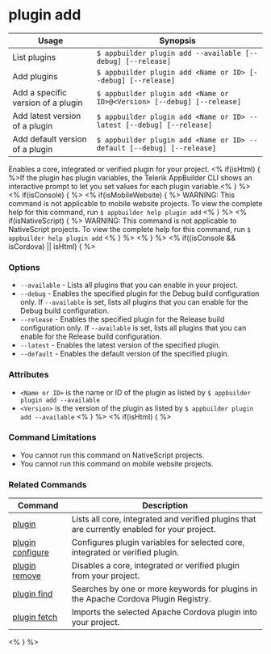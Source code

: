 plugin add
==========

Usage | Synopsis
------|-------
List plugins | `$ appbuilder plugin add --available [--debug] [--release]`
Add plugins | `$ appbuilder plugin add <Name or ID> [--debug] [--release]`
Add a specific version of a plugin | `$ appbuilder plugin add <Name or ID>@<Version> [--debug] [--release]`
Add latest version of a plugin | `$ appbuilder plugin add <Name or ID> --latest [--debug] [--release]`
Add default version of a plugin | `$ appbuilder plugin add <Name or ID> --default [--debug] [--release]`

Enables a core, integrated or verified plugin for your project. <% if(isHtml) { %>If the plugin has plugin variables, the Telerik AppBuilder CLI shows an interactive prompt to let you set values for each plugin variable.<% } %>
<% if(isConsole) { %>
<% if(isMobileWebsite) { %>
WARNING: This command is not applicable to mobile website projects. To view the complete help for this command, run `$ appbuilder help plugin add`
<% } %>
<% if(isNativeScript) { %>
WARNING: This command is not applicable to NativeScript projects. To view the complete help for this command, run `$ appbuilder help plugin add`
<% } %>
<% } %>
<% if((isConsole && isCordova) || isHtml) { %>
### Options
* `--available` - Lists all plugins that you can enable in your project.
* `--debug` - Enables the specified plugin for the Debug build configuration only. If `--available` is set, lists all plugins that you can enable for the Debug build configuration.
* `--release` - Enables the specified plugin for the Release build configuration only. If `--available` is set, lists all plugins that you can enable for the Release build configuration.
* `--latest` - Enables the latest version of the specified plugin.
* `--default` - Enables the default version of the specified plugin.

### Attributes
* `<Name or ID>` is the name or ID of the plugin as listed by `$ appbuilder plugin add --available`
* `<Version>` is the version of the plugin as listed by `$ appbuilder plugin add --available` 
<% } %>
<% if(isHtml) { %> 
### Command Limitations

* You cannot run this command on NativeScript projects.
* You cannot run this command on mobile website projects.

### Related Commands

Command | Description
----------|----------
[plugin](plugin.html) | Lists all core, integrated and verified plugins that are currently enabled for your project.
[plugin configure](plugin-configure.html) | Configures plugin variables for selected core, integrated or verified plugin.
[plugin remove](plugin-remove.html) | Disables a core, integrated or verified plugin from your project.
[plugin find](plugin-find.html) | Searches by one or more keywords for plugins in the Apache Cordova Plugin Registry.
[plugin fetch](plugin-fetch.html) | Imports the selected Apache Cordova plugin into your project.
<% } %>